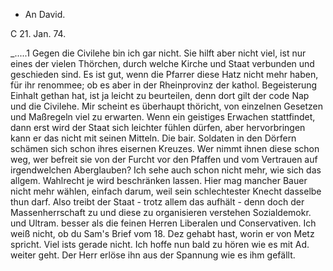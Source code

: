 + An David.

 C 21. Jan. 74.

_.....1 Gegen die Civilehe bin ich gar nicht. Sie hilft aber nicht viel, ist nur eines der vielen Thörchen, durch welche Kirche und Staat verbunden und geschieden sind. Es ist gut, wenn die Pfarrer diese Hatz nicht mehr haben, für ihr renommee; ob es aber in der Rheinprovinz der kathol. Begeisterung Einhalt gethan hat, ist ja leicht zu beurteilen, denn dort gilt der code Nap und die Civilehe. Mir scheint es überhaupt thöricht, von einzelnen Gesetzen und Maßregeln viel zu erwarten. Wenn ein geistiges Erwachen stattfindet, dann erst wird der Staat sich leichter fühlen dürfen, aber hervorbringen kann er das nicht mit seinen Mitteln. Die bair. Soldaten in den Dörfern schämen sich schon ihres eisernen Kreuzes. Wer nimmt ihnen diese schon weg, wer befreit sie von der Furcht vor den Pfaffen und vom Vertrauen auf irgendwelchen Aberglauben? Ich sehe auch schon nicht mehr, wie sich das allgem. Wahlrecht je wird beschränken lassen. Hier mag mancher Bauer nicht mehr wählen, einfach darum, weil sein schlechtester Knecht dasselbe thun darf. Also treibt der Staat - trotz allem das aufhält - denn doch der Massenherrschaft zu und diese zu organisieren verstehen Sozialdemokr. und Ultram. besser als die feinen Herren Liberalen und Conservativen. 
Ich weiß nicht, ob du Sam's Brief vom 18. Dez gehabt hast, worin er von Metz spricht. Viel ists gerade nicht. Ich hoffe nun bald zu hören wie es mit Ad. weiter geht. Der Herr erlöse ihn aus der Spannung wie es ihm gefällt.

